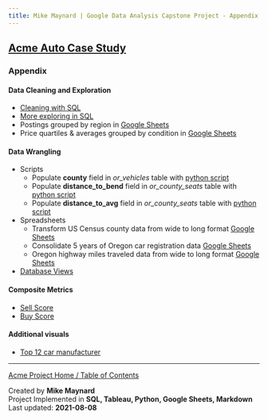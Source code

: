 ```yaml
---
title: Mike Maynard | Google Data Analysis Capstone Project - Appendix
---
```

## [Acme Auto Case Study](./)

### Appendix

#### Data Cleaning and Exploration

  * [Cleaning with SQL](clean/clean_vehicles_sql.html)
  * [More exploring in SQL](clean/explore.html)
  * Postings grouped by region in [Google Sheets](https://docs.google.com/spreadsheets/d/1LdlBaJk7wCdMmCah5XsSkEnTyDtc2ey_LguZ7qA5rvY/edit?usp=sharing)
  * Price quartiles & averages grouped by condition in [Google Sheets](https://docs.google.com/spreadsheets/d/1-iIShpd4WEcCGclM1-a4zczGqpQrGrHl2nYIzmkFQco/edit?usp=sharing)

#### Data Wrangling

  * Scripts
    * Populate **county** field in *or_vehicles* table with [python script](https://github.com/bibliodatos/bibliodatos.github.io/blob/main/capstone/python/clean_county.py)
    * Populate **distance_to_bend** field in *or_county_seats* table with [python script](https://github.com/bibliodatos/bibliodatos.github.io/blob/main/capstone/python/distance_to_bend.py)
    * Populate **distance_to_avg** field in *or_county_seats* table with [python script](https://github.com/bibliodatos/bibliodatos.github.io/blob/main/capstone/python/distance_to_avg.py)
  * Spreadsheets
    * Transform US Census county data from wide to long format [Google Sheets](https://docs.google.com/spreadsheets/d/1Lyp5Idy-g-xDi2-4vftaellIXRUWlzo_AgyPYbaLM7s/edit?usp=sharing)
    * Consolidate 5 years of Oregon car registration data [Google Sheets](https://docs.google.com/spreadsheets/d/1vvosiQDx0oBLaoxEYhDFrSDCbgjwpqUpzu3Y9fggNa0/edit?usp=sharing)
    * Oregon highway miles traveled data from wide to long format [Google Sheets](https://docs.google.com/spreadsheets/d/1pFLCwuB4Z9NW3xQgaUSOYZ0aU9WuPrMchXL30pibA9A/edit?usp=sharing)
  * [Database Views](clean/views.html)

#### Composite Metrics

  * [Sell Score](sell_score.html)
  * [Buy Score](buy_score.html)

#### Additional visuals

  * [Top 12 car manufacturer](visuals/manu.html)





---
[Acme Project Home / Table of Contents](./)

Created by **Mike Maynard**<BR>
Project Implemented in **SQL, Tableau, Python, Google Sheets, Markdown**<BR>
Last updated:  **2021-08-08**
